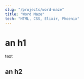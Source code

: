 ```yaml
---
slug: "/projects/word-maze"
title: "Word Maze"
tech: "HTML, CSS, Elixir, Phoenix"
---
```


# an h1

text

## an h2
